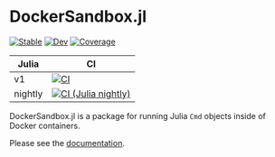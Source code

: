 # DockerSandbox.jl

[![Stable](https://img.shields.io/badge/docs-stable-blue.svg)](https://JuliaContainerization.github.io/DockerSandbox.jl/stable)
[![Dev](https://img.shields.io/badge/docs-dev-blue.svg)](https://JuliaContainerization.github.io/DockerSandbox.jl/dev)
[![Coverage](https://codecov.io/gh/JuliaContainerization/DockerSandbox.jl/branch/master/graph/badge.svg)](https://codecov.io/gh/JuliaContainerization/DockerSandbox.jl)

| Julia   | CI |
| ------- | -- |
| v1      | [![CI](https://github.com/JuliaContainerization/DockerSandbox.jl/actions/workflows/ci.yml/badge.svg)](https://github.com/JuliaContainerization/DockerSandbox.jl/actions/workflows/ci.yml) |
| nightly | [![CI (Julia nightly)](https://github.com/JuliaContainerization/DockerSandbox.jl/actions/workflows/ci_julia_nightly.yml/badge.svg)](https://github.com/JuliaContainerization/DockerSandbox.jl/actions/workflows/ci_julia_nightly.yml) |

DockerSandbox.jl is a package for running Julia `Cmd` objects inside of Docker containers.

Please see the [documentation](https://JuliaContainerization.github.io/DockerSandbox.jl/stable).
